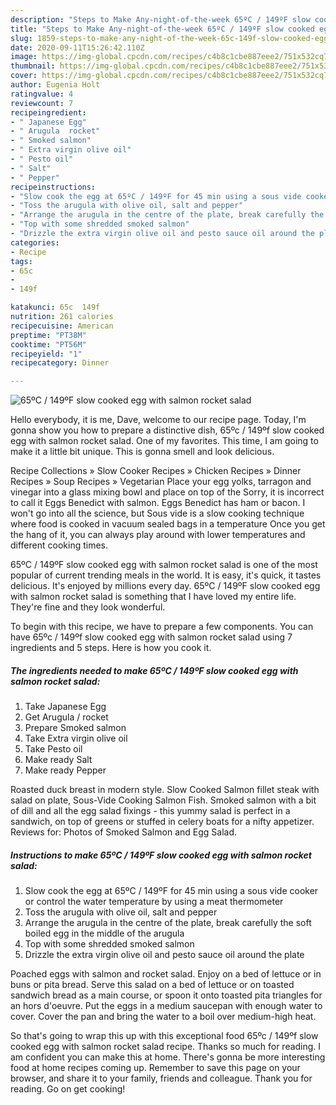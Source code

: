 ```yaml
---
description: "Steps to Make Any-night-of-the-week 65ºC / 149ºF slow cooked egg with salmon rocket salad"
title: "Steps to Make Any-night-of-the-week 65ºC / 149ºF slow cooked egg with salmon rocket salad"
slug: 1859-steps-to-make-any-night-of-the-week-65c-149f-slow-cooked-egg-with-salmon-rocket-salad
date: 2020-09-11T15:26:42.110Z
image: https://img-global.cpcdn.com/recipes/c4b8c1cbe887eee2/751x532cq70/65ºc-149ºf-slow-cooked-egg-with-salmon-rocket-salad-recipe-main-photo.jpg
thumbnail: https://img-global.cpcdn.com/recipes/c4b8c1cbe887eee2/751x532cq70/65ºc-149ºf-slow-cooked-egg-with-salmon-rocket-salad-recipe-main-photo.jpg
cover: https://img-global.cpcdn.com/recipes/c4b8c1cbe887eee2/751x532cq70/65ºc-149ºf-slow-cooked-egg-with-salmon-rocket-salad-recipe-main-photo.jpg
author: Eugenia Holt
ratingvalue: 4
reviewcount: 7
recipeingredient:
- " Japanese Egg"
- " Arugula  rocket"
- " Smoked salmon"
- " Extra virgin olive oil"
- " Pesto oil"
- " Salt"
- " Pepper"
recipeinstructions:
- "Slow cook the egg at 65ºC / 149ºF for 45 min using a sous vide cooker or control the water temperature by using a meat thermometer"
- "Toss the arugula with olive oil, salt and pepper"
- "Arrange the arugula in the centre of the plate, break carefully the soft boiled egg in the middle of the arugula"
- "Top with some shredded smoked salmon"
- "Drizzle the extra virgin olive oil and pesto sauce oil around the plate"
categories:
- Recipe
tags:
- 65c
- 
- 149f

katakunci: 65c  149f 
nutrition: 261 calories
recipecuisine: American
preptime: "PT38M"
cooktime: "PT56M"
recipeyield: "1"
recipecategory: Dinner

---
```



![65ºC / 149ºF slow cooked egg with salmon rocket salad](https://img-global.cpcdn.com/recipes/c4b8c1cbe887eee2/751x532cq70/65ºc-149ºf-slow-cooked-egg-with-salmon-rocket-salad-recipe-main-photo.jpg)

Hello everybody, it is me, Dave, welcome to our recipe page. Today, I'm gonna show you how to prepare a distinctive dish, 65ºc / 149ºf slow cooked egg with salmon rocket salad. One of my favorites. This time, I am going to make it a little bit unique. This is gonna smell and look delicious.

Recipe Collections » Slow Cooker Recipes » Chicken Recipes » Dinner Recipes » Soup Recipes » Vegetarian Place your egg yolks, tarragon and vinegar into a glass mixing bowl and place on top of the Sorry, it is incorrect to call it Eggs Benedict with salmon. Eggs Benedict has ham or bacon. I won&#39;t go into all the science, but Sous vide is a slow cooking technique where food is cooked in vacuum sealed bags in a temperature Once you get the hang of it, you can always play around with lower temperatures and different cooking times.

65ºC / 149ºF slow cooked egg with salmon rocket salad is one of the most popular of current trending meals in the world. It is easy, it's quick, it tastes delicious. It's enjoyed by millions every day. 65ºC / 149ºF slow cooked egg with salmon rocket salad is something that I have loved my entire life. They're fine and they look wonderful.


To begin with this recipe, we have to prepare a few components. You can have 65ºc / 149ºf slow cooked egg with salmon rocket salad using 7 ingredients and 5 steps. Here is how you cook it.

<!--inarticleads1-->

##### The ingredients needed to make 65ºC / 149ºF slow cooked egg with salmon rocket salad:

1. Take  Japanese Egg
1. Get  Arugula / rocket
1. Prepare  Smoked salmon
1. Take  Extra virgin olive oil
1. Take  Pesto oil
1. Make ready  Salt
1. Make ready  Pepper


Roasted duck breast in modern style. Slow Cooked Salmon fillet steak with salad on plate, Sous-Vide Cooking Salmon Fish. Smoked salmon with a bit of dill and all the egg salad fixings - this yummy salad is perfect in a sandwich, on top of greens or stuffed in celery boats for a nifty appetizer. Reviews for: Photos of Smoked Salmon and Egg Salad. 

<!--inarticleads2-->

##### Instructions to make 65ºC / 149ºF slow cooked egg with salmon rocket salad:

1. Slow cook the egg at 65ºC / 149ºF for 45 min using a sous vide cooker or control the water temperature by using a meat thermometer
1. Toss the arugula with olive oil, salt and pepper
1. Arrange the arugula in the centre of the plate, break carefully the soft boiled egg in the middle of the arugula
1. Top with some shredded smoked salmon
1. Drizzle the extra virgin olive oil and pesto sauce oil around the plate


Poached eggs with salmon and rocket salad. Enjoy on a bed of lettuce or in buns or pita bread. Serve this salad on a bed of lettuce or on toasted sandwich bread as a main course, or spoon it onto toasted pita triangles for an hors d&#39;oeuvre. Put the eggs in a medium saucepan with enough water to cover. Cover the pan and bring the water to a boil over medium-high heat. 

So that's going to wrap this up with this exceptional food 65ºc / 149ºf slow cooked egg with salmon rocket salad recipe. Thanks so much for reading. I am confident you can make this at home. There's gonna be more interesting food at home recipes coming up. Remember to save this page on your browser, and share it to your family, friends and colleague. Thank you for reading. Go on get cooking!
